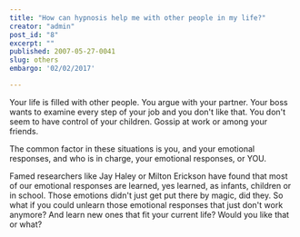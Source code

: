 ```yaml
---
title: "How can hypnosis help me with other people in my life?"
creator: "admin"
post_id: "8"
excerpt: ""
published: 2007-05-27-0041
slug: others
embargo: '02/02/2017'

---
```

Your life is filled with other people.  You argue with your partner.  Your boss wants to examine every step of your job and you don't like that.  You don't seem to have control of your children.  Gossip at work or among your friends.

The common factor in these situations is you, and your emotional responses, and who is in charge, your emotional responses, or YOU.

Famed researchers like Jay Haley or Milton Erickson have found that most of our emotional responses are learned, yes learned, as infants, children or in school.  Those emotions didn't just get put there by magic, did they. So what if you could unlearn those emotional responses that just don't work anymore? And learn new ones that fit your current life?  Would you like that or what?
